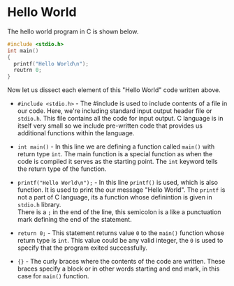 ﻿# Hello World

The hello world program in C is shown below.

```c
#include <stdio.h>
int main()
{
  printf("Hello World\n");
  reutrn 0;
}
```

Now let us dissect each element of this "Hello World" code written above.

- `#include <stdio.h>` - The #include is used to include contents of a file in our code. Here, we're including standard input output header file or `stdio.h`. This file contains all the code for input output. C language is in itself very small so we include pre-written code that provides us additional functions within the language.

- `int main()` - In this line we are defining a function called `main()` with return type `int`. The main function is a special function as when the code is compiled it serves as the starting point. The `int` keyword tells the return type of the function.

- `printf("Hello World\n");` - In this line `printf()` is used, which is also function. It is used to print the our message "Hello World". The `printf` is not a part of C language, its a function whose definintion is given in `stdio.h` library. <br>
  There is a `;` in the end of the line, this semicolon is a like a punctuation mark defining the end of the statement.

- `return 0;` - This statement returns value `0` to the `main()` function whose return type is `int`. This value could be any valid integer, the `0` is used to specify that the program exited successfully.

- `{}` - The curly braces where the contents of the code are written. These braces specify a block or in other words starting and end mark, in this case for `main()` function.
